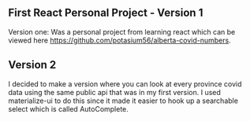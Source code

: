 ## First React Personal Project - Version 1

Version one: Was a personal project from learning react which can be viewed here https://github.com/potasium56/alberta-covid-numbers. 

## Version 2

I decided to make a version where you can look at every province covid data using the same public api that was in my first version. I used materialize-ui to do this since it made it easier to hook up a searchable select which is called AutoComplete. 
